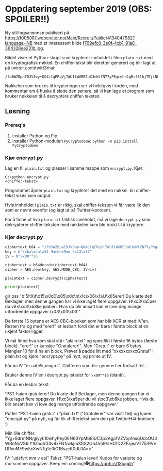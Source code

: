 # Oppdatering september 2019 (OBS: SPOILER!!)

Ny stillingsannonse publisert på https://1005007.webcruiter.no/Main/Recruit/Public/4134047982?language=NB med et interessant bilde [f769efc8-3e0f-4cb1-91a8-364328ee231b.jpg](f769efc8-3e0f-4cb1-91a8-364328ee231b.jpg).

Bildet viser et Python-skript som krypterer innholdet i filen `plain.txt` med en kryptografisk nøkkel. En chiffer-tekst blir deretter generert og blir lagt ut på twitter.com/twitt3rhai:

```
/lb0WZDpaIDJVJwy+Q04LCqERqVj7AUItWGREJuXJeWtZN77yP6grehn1gRif31hjTEjLNFyxESweea81/QluWUyhZV9vmabm8NYkkSc6JJWuylGJKQJzA/wC2cM2ScrQQ8gV7GcnVyBCh7eq/N0jUm/L4xrX6IUIDi5CAkVZ9xSS5Tb4o01onOTbGWLd1EZwzZOMlq88wsTPZ6zY7dqj+LKq3Pj6SKlZfaR9eo6PXrRUOARCe9sQVtWVKc5DJfI
```

Nøkkelen som brukes til krypteringen ser vi heldigvis i koden, med kommentar om å huske å slette den senere, så vi kan lage et program som bruker nøkkelen til å decryptere chiffer-teksten.

## Løsning

### Prereq's

1. Installer Python og Pip.
2. Installer Python-modulen `PyCryptodome`: `python -m pip install PyCryptodome`

### Kjør encrypt.py

Lag en fil `plain.txt` og plasser i samme mappe som `encrypt.py`.
Kjør:

```
C:\python encrypt.py
<chiffer-tekst>
```

Programmet åpner `plain.txt` og krypterer det med en nøkkel. En chiffer-tekst vises som output.

Hvis innholdet i `plain.txt` er rikig, skal chiffer-teksten vi får være lik den som er nevnt ovenfor (og lagt ut på Twitter-kontoen).

For å finne ut hva `plain.txt` faktisk inneholdt, må vi lage `decrypt.py` som dekrypterer chiffer-teksten med nøkkelen som ble brukt til å kryptere.

### Kjør decrypt.py

```python
ciphertext_b64 = "/lb0WZDpaIDJVJwy+Q04LCqERqVj7AUItWGREJuXJeWtZN77yP6grehn1gRif31hjTEjLNFyxESweea81/QluWUyhZV9vmabm8NYkkSc6JJWuylGJKQJzA/wC2cM2ScrQQ8gV7GcnVyBCh7eq/N0jUm/L4xrX6IUIDi5CAkVZ9xSS5Tb4o01onOTbGWLd1EZwzZOMlq88wsTPZ6zY7dqj+LKq3Pj6SKlZfaR9eo6PXrRUOARCe9sQVtWVKc5DJfI"
key = b"\xba\xda\x55 HackerMan \x13\x37"
iv = b"\x00"*16

ciphertext = b64decode(ciphertext_b64)
cipher = AES.new(key, AES.MODE_CBC, IV=iv)

plaintext = cipher.decrypt(ciphertext)

print(plaintext)
```

gir oss "b'5!tX\t\x15\x0cD\x05\x0c\n\x1c\x06\x1aU\x05erer! Du klarte det! Beklager, men denne gangen har vi ikke laget flere oppgaver. H\xc3\xa5per du vil s\xc3\xb8ke jobben. Hvis du blir ansatt kan vi love deg mange utfordrende oppgaver.\x03\x03\x03'"

De første 16 bytene er AES CBC-blocken som har blir XOR'et med IV'en. Resten fra og med "erer!" er lesbart fordi det er bare i første block at en ukjent faktor ligger.

Vi må finne hva som skal stå i "plain.txt" og spesifikt i første 16 bytes (første block).
"erer!" er kanskje "Gratulerer!". Men "Gratul" er bare 6 bytes. Mangler 10 for å ha en block. Prøver å padde litt med "xxxxxxxxxxGratul" i plain.txt og kjøre "encrypt.py" på nytt, og printe ut IV.

Får da IV "er uate!k,mngn i". Chifferen som blir generert er fortsatt feil...

Bruker denne IV'en i decrypt.py istedet for `\x00"*16` (blank).

Får da en lesbar tekst:

'PST-haien gratulerer! Du klarte det! Beklager, men denne gangen har vi ikke laget flere oppgaver. H\xc3\xa5per du vil s\xc3\xb8ke jobben. Hvis du blir ansatt kan vi love deg mange utfordrende oppgaver.'

Putter "PST-haien gratul" i "plain.txt" ("Gratulerer" var visst feil) og kjører "encrypt.py" på nytt, og får lik chiffertekst som den på TwitterH4i-kontoen :)

Min lille chiffer: "Yg+8drmNN/giyyL10whyPey06N63YpMb8lUC3p3Agp1VZVxp1hsqUcbOU3WBnNxVS6iY1IzhqVG3v8xFN1/wkjmXGS2Oh4Vo9/sHO1D2ZFajeaVz75rRVvDRxoMF9wExXwN1gTe0iG1Bszett0dL0A=="

IV: "udsfvrt mm v eei"
Tekst: "PST-haien lever! Kudos for varierte og morsomme oppgaver. Keep em coming!🕵https://gph.is/1Sjcgph"
